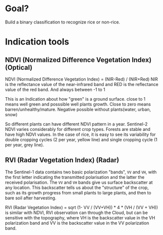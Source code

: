 # Goal?
Build a binary classification to recognize rice or non-rice.

# Indication tools
## NDVI (Normalized Difference Vegetation Index) (Optical)
NDVI (Normalized Difference Vegetation Index) = (NIR-Red) / (NIR+Red)
NIR is the reflectance value of the near-infrared band and RED is the reflectance value of the red band. And always between -1 to 1

This is an Indication about how "green" is a ground surface. close to 1 means well green and posssible well plants growth. Close to zero means barren/unhealthy/mature. Negative possible without plants(water, urban, snow)

So different plants can have different NDVI pattern in a year.
Sentinel-2 NDVI varies considerably for different crop types. Forests are stable and have high NDVI values. In the case of rice, it is easy to see its variability for double cropping cycles (2 per year, yellow line) and single cropping cycle (1 per year, grey line).

## RVI (Radar Vegetation Index) (Radar)
The Sentinel-1 data contains two basic polarization "bands", ```VV``` and ```VH```, with the first letter indicating the transmitted polarisation and the latter the received polarisation. 
The ```VV``` and ```VH``` bands give us surface backscatter at any location. This backscatter tells us about the "structure" of the crop, such as its growth progress from small plants to large plants, and then to bare soil after harvesting.

RVI (Radar Vegetation Index) = sqrt (1- VV / (VV+VH)) * 4 * (VH / (VV + VH))
is similar with NDVI, RVI observation can through the Cloud, but can be sensitive with the topography, where VH is the backscatter value in the VH polarization band and VV is the backscatter value in the VV polarization band.